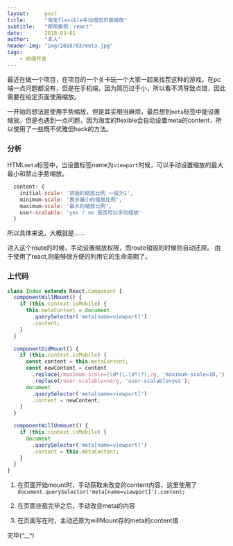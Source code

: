 ```yaml
---
layout:     post
title:      "淘宝flexible手动增加页面缩放"
subtitle:   "使用案例：react"
date:       2018-03-01
author:     "本人"
header-img: "img/2018/03/meta.jpg"
tags:
    - 前端开发
---
```



最近在做一个项目，在项目的一个关卡玩一个大家一起来找茬这种的游戏。在pc端一点问题都没有，但是在手机端，因为简历过于小，所以看不清导致点错，因此需要在给定页面使用缩放。

一开始的想法是使用手势缩放，但是其实相当麻烦，最后想到`meta`标签中能设置缩放。但是也遇到一点问题，因为淘宝的flexible会自动设置meta的content，所以使用了一些既不优雅但hack的方法。

### 分析

HTML`meta`标签中，当设置标签name为`viewport`时候，可以手动设置缩放的最大最小和禁止手势缩放。

```js
  content: {
    initial-scale: '初始的缩放比例 一般为1',
    minimum-scale: '表示最小的缩放比例',
    maximum-scale: '最大的缩放比例',
    user-scalable: 'yes / no 是否可以手动缩放'
  }
```

所以具体来说，大概就是......

进入这个route的时候，手动设置缩放权限，而route销毁的时候则自动还原。
由于使用了react,则能够很方便的利用它的生命周期了。


### 上代码

```js
class Index extends React.Component {
  componentWillMount() {
    if (this.context.isMobile) {
      this.metaContent = document
        .querySelector('meta[name=viewport]')
        .content;
    }
  }

  componentDidMount() {
    if (this.context.isMobile) {
      const content = this.metaContent;
      const newContent = content
        .replace(/maximum-scale=(\d*(\.\d*)?),/g, 'maximum-scale=10,')
        .replace(/user-scalable=no/g, 'user-scalable=yes');
      document
        .querySelector('meta[name=viewport]')
        .content = newContent;
    }
  }

  componentWillUnmount() {
    if (this.context.isMobile) {
      document
        .querySelector('meta[name=viewport]')
        .content = this.metaContent;
    }
  }
}
```

1. 在页面开始mount时，手动获取未改变的content内容，这里使用了`document.querySelector('meta[name=viewport]').content;`

2. 在页面挂载完毕之后，手动改变meta的内容

3. 在页面写在时，主动还原为willMount存的meta的content值

完毕(*^__^*)
